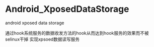 # Android_XposedDataStorage
android xposed data storage

通过hook系统服务的数据收发方法的hook从而达到hook服务的效果而不被selinux干掉
实现xpsoed数据读写服务
